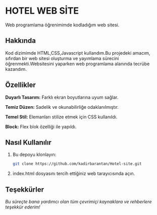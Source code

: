 # HOTEL WEB SİTE
Web programlama öğrenimimde kodladığım web sitesi.

## Hakkında
Kod dizimimde HTML,CSS,Javascript kullandım.Bu projedeki amacım, sıfırdan bir web sitesi oluşturma ve yayımlama sürecini öğrenmekti.Websitesini yaparken web programlama alanında tecrübe kazandım.

## Özellikler
**Duyarlı Tasarım:** Farklı ekran boyutlarına uyum sağlar.

**Temiz Düzen:** Sadelik ve okunabilirliğe odaklanılmıştır.

**Temel Stil:** Elemanları stilize etmek için CSS kullanıldı.

**Block:** Flex blok özelliği ile yapıldı.

## Nasıl Kullanılır
1. Bu depoyu klonlayın:
   ```bash
   git clone https://github.com/kadirbarantan/Hotel-site.git

2. index.html dosyasını tercih ettiğiniz web tarayıcısında açın.

## Teşekkürler
*Bu süreçte bana yardımcı olan tüm çevrimiçi kaynaklara ve rehberlere teşekkür ederim!*
